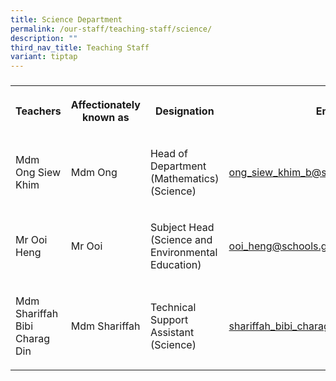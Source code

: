 ```yaml
---
title: Science Department
permalink: /our-staff/teaching-staff/science/
description: ""
third_nav_title: Teaching Staff
variant: tiptap
---
```

<h3></h3>
<table style="minWidth: 100px">
<colgroup>
<col>
<col>
<col>
<col>
</colgroup>
<tbody>
<tr>
<th rowspan="1" colspan="1">
<p>Teachers</p>
</th>
<th rowspan="1" colspan="1">
<p>Affectionately
<br>known as</p>
</th>
<th rowspan="1" colspan="1">
<p>Designation</p>
</th>
<th rowspan="1" colspan="1">
<p>Email</p>
</th>
</tr>
<tr>
<td rowspan="1" colspan="1">
<p>Mdm Ong Siew Khim</p>
</td>
<td rowspan="1" colspan="1">
<p>Mdm Ong</p>
</td>
<td rowspan="1" colspan="1">
<p>Head of Department
<br>(Mathematics)
<br>(Science)</p>
</td>
<td rowspan="1" colspan="1">
<p><a href="mailto:ong_siew_khim_b@schools.gov.sg" rel="noopener noreferrer nofollow" target="_blank">ong_siew_khim_b@schools.gov.sg</a>
</p>
</td>
</tr>
<tr>
<td rowspan="1" colspan="1">
<p>Mr Ooi Heng</p>
</td>
<td rowspan="1" colspan="1">
<p>Mr Ooi</p>
</td>
<td rowspan="1" colspan="1">
<p>Subject Head (Science and Environmental Education)</p>
</td>
<td rowspan="1" colspan="1">
<p><a href="mailto:ooi_heng@schools.gov.sg" rel="noopener noreferrer nofollow" target="_blank">ooi_heng@schools.gov.sg</a>
</p>
</td>
</tr>
<tr>
<td rowspan="1" colspan="1">
<p>Mdm Shariffah Bibi Charag Din</p>
</td>
<td rowspan="1" colspan="1">
<p>Mdm Shariffah</p>
</td>
<td rowspan="1" colspan="1">
<p>Technical Support Assistant (Science)</p>
</td>
<td rowspan="1" colspan="1">
<p><a href="mailto:shariffah_bibi_charag_din@schools.gov.sg" rel="noopener noreferrer nofollow" target="_blank">shariffah_bibi_charag_din@schools.gov.sg</a>
</p>
</td>
</tr>
</tbody>
</table>
<h4></h4>
<p></p>